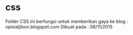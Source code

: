 # css
Folder CSS ini berfungsi untuk memberikan gaya ke blog : opisialjibon.blogspot.com
Dibuat pada : 06/11/2015
